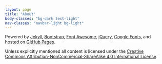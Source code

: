 ```yaml
---
layout: page
title: "About"
body-classes: "bg-dark text-light"
nav-classes: "navbar-light bg-light"
---
```

Powered by [Jekyll](https://jekyllrb.com), [Bootstrap](https://getbootstrap.com), [Font Awesome](https://fontawesome.com), [jQuery](https://jquery.com), [Google Fonts](https://fonts.google.com), and hosted on [GitHub Pages](https://pages.github.com).

Unless explicitly mentioned all content is licensed under the [Creative Commons Attribution-NonCommercial-ShareAlike 4.0 International License](https://creativecommons.org/licenses/by-nc-sa/4.0).
